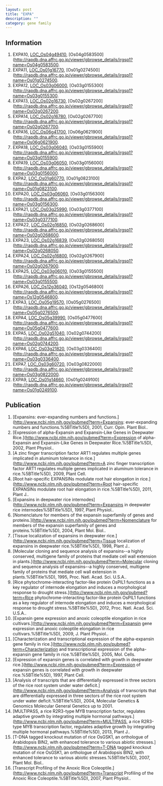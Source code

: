 ```yaml
---
layout: post
title: "EXPA"
description: ""
category: gene family
---
```


## Information
1. EXPA10, [LOC_Os04g49410](http://rice.plantbiology.msu.edu/cgi-bin/ORF_infopage.cgi?orf=LOC_Os04g49410), [Os04g0583500](http://rapdb.dna.affrc.go.jp/viewer/gbrowse_details/irgsp1?name=Os04g0583500.
2. EXPA11, [LOC_Os01g16770](http://rice.plantbiology.msu.edu/cgi-bin/ORF_infopage.cgi?orf=LOC_Os01g16770), [Os01g0274500](http://rapdb.dna.affrc.go.jp/viewer/gbrowse_details/irgsp1?name=Os01g0274500.
3. EXPA12, [LOC_Os03g06000](http://rice.plantbiology.msu.edu/cgi-bin/ORF_infopage.cgi?orf=LOC_Os03g06000), [Os03g0155300](http://rapdb.dna.affrc.go.jp/viewer/gbrowse_details/irgsp1?name=Os03g0155300.
4. EXPA13, [LOC_Os02g16730](http://rice.plantbiology.msu.edu/cgi-bin/ORF_infopage.cgi?orf=LOC_Os02g16730), [Os02g0267200](http://rapdb.dna.affrc.go.jp/viewer/gbrowse_details/irgsp1?name=Os02g0267200.
5. EXPA14, [LOC_Os02g16780](http://rice.plantbiology.msu.edu/cgi-bin/ORF_infopage.cgi?orf=LOC_Os02g16780), [Os02g0267700](http://rapdb.dna.affrc.go.jp/viewer/gbrowse_details/irgsp1?name=Os02g0267700.
6. EXPA16, [LOC_Os06g41700](http://rice.plantbiology.msu.edu/cgi-bin/ORF_infopage.cgi?orf=LOC_Os06g41700), [Os06g0621900](http://rapdb.dna.affrc.go.jp/viewer/gbrowse_details/irgsp1?name=Os06g0621900.
7. EXPA18, [LOC_Os03g06040](http://rice.plantbiology.msu.edu/cgi-bin/ORF_infopage.cgi?orf=LOC_Os03g06040), [Os03g0155900](http://rapdb.dna.affrc.go.jp/viewer/gbrowse_details/irgsp1?name=Os03g0155900.
8. EXPA19, [LOC_Os03g06050](http://rice.plantbiology.msu.edu/cgi-bin/ORF_infopage.cgi?orf=LOC_Os03g06050), [Os03g0156000](http://rapdb.dna.affrc.go.jp/viewer/gbrowse_details/irgsp1?name=Os03g0156000.
9. EXPA2, [LOC_Os01g60770](http://rice.plantbiology.msu.edu/cgi-bin/ORF_infopage.cgi?orf=LOC_Os01g60770), [Os01g0823100](http://rapdb.dna.affrc.go.jp/viewer/gbrowse_details/irgsp1?name=Os01g0823100.
10. EXPA20, [LOC_Os03g06060](http://rice.plantbiology.msu.edu/cgi-bin/ORF_infopage.cgi?orf=LOC_Os03g06060), [Os03g0156300](http://rapdb.dna.affrc.go.jp/viewer/gbrowse_details/irgsp1?name=Os03g0156300.
11. EXPA21, [LOC_Os03g25990](http://rice.plantbiology.msu.edu/cgi-bin/ORF_infopage.cgi?orf=LOC_Os03g25990), [Os03g0377100](http://rapdb.dna.affrc.go.jp/viewer/gbrowse_details/irgsp1?name=Os03g0377100.
12. EXPA22, [LOC_Os02g16850](http://rice.plantbiology.msu.edu/cgi-bin/ORF_infopage.cgi?orf=LOC_Os02g16850), [Os02g0268600](http://rapdb.dna.affrc.go.jp/viewer/gbrowse_details/irgsp1?name=Os02g0268600.
13. EXPA23, [LOC_Os02g16839](http://rice.plantbiology.msu.edu/cgi-bin/ORF_infopage.cgi?orf=LOC_Os02g16839), [Os02g0268050](http://rapdb.dna.affrc.go.jp/viewer/gbrowse_details/irgsp1?name=Os02g0268050.
14. EXPA24, [LOC_Os02g16800](http://rice.plantbiology.msu.edu/cgi-bin/ORF_infopage.cgi?orf=LOC_Os02g16800), [Os02g0267900](http://rapdb.dna.affrc.go.jp/viewer/gbrowse_details/irgsp1?name=Os02g0267900.
15. EXPA25, [LOC_Os03g06010](http://rice.plantbiology.msu.edu/cgi-bin/ORF_infopage.cgi?orf=LOC_Os03g06010), [Os03g0155500](http://rapdb.dna.affrc.go.jp/viewer/gbrowse_details/irgsp1?name=Os03g0155500.
16. EXPA26, [LOC_Os12g36040](http://rice.plantbiology.msu.edu/cgi-bin/ORF_infopage.cgi?orf=LOC_Os12g36040), [Os12g0546800](http://rapdb.dna.affrc.go.jp/viewer/gbrowse_details/irgsp1?name=Os12g0546800.
17. EXPA3, [LOC_Os05g19570](http://rice.plantbiology.msu.edu/cgi-bin/ORF_infopage.cgi?orf=LOC_Os05g19570), [Os05g0276500](http://rapdb.dna.affrc.go.jp/viewer/gbrowse_details/irgsp1?name=Os05g0276500.
18. EXPA4, [LOC_Os05g39990](http://rice.plantbiology.msu.edu/cgi-bin/ORF_infopage.cgi?orf=LOC_Os05g39990), [Os05g0477600](http://rapdb.dna.affrc.go.jp/viewer/gbrowse_details/irgsp1?name=Os05g0477600.
19. EXPA5, [LOC_Os02g51040](http://rice.plantbiology.msu.edu/cgi-bin/ORF_infopage.cgi?orf=LOC_Os02g51040), [Os02g0744200](http://rapdb.dna.affrc.go.jp/viewer/gbrowse_details/irgsp1?name=Os02g0744200.
20. EXPA6, [LOC_Os03g21820](http://rice.plantbiology.msu.edu/cgi-bin/ORF_infopage.cgi?orf=LOC_Os03g21820), [Os03g0336400](http://rapdb.dna.affrc.go.jp/viewer/gbrowse_details/irgsp1?name=Os03g0336400.
21. EXPA7, [LOC_Os03g60720](http://rice.plantbiology.msu.edu/cgi-bin/ORF_infopage.cgi?orf=LOC_Os03g60720), [Os03g0822000](http://rapdb.dna.affrc.go.jp/viewer/gbrowse_details/irgsp1?name=Os03g0822000.
22. EXPA9, [LOC_Os01g14660](http://rice.plantbiology.msu.edu/cgi-bin/ORF_infopage.cgi?orf=LOC_Os01g14660), [Os01g0249100](http://rapdb.dna.affrc.go.jp/viewer/gbrowse_details/irgsp1?name=Os01g0249100.

## Publication
1. [Expansins: ever-expanding numbers and functions.](http://www.ncbi.nlm.nih.gov/pubmed?term=Expansins: ever-expanding numbers and functions.%5BTitle%5D), 2001, Curr. Opin. Plant Biol..
2. [Expression of alpha-Expansin and Expansin-Like Genes in Deepwater Rice.](http://www.ncbi.nlm.nih.gov/pubmed?term=Expression of alpha-Expansin and Expansin-Like Genes in Deepwater Rice.%5BTitle%5D), 2002, Plant Physiol..
3. [A zinc finger transcription factor ART1 regulates multiple genes implicated in aluminum tolerance in rice.](http://www.ncbi.nlm.nih.gov/pubmed?term=A zinc finger transcription factor ART1 regulates multiple genes implicated in aluminum tolerance in rice.%5BTitle%5D), 2009, Plant Cell.
4. [Root hair-specific EXPANSINs modulate root hair elongation in rice.](http://www.ncbi.nlm.nih.gov/pubmed?term=Root hair-specific EXPANSINs modulate root hair elongation in rice.%5BTitle%5D), 2011, Plant J..
5. [Expansins in deepwater rice internodes](http://www.ncbi.nlm.nih.gov/pubmed?term=Expansins in deepwater rice internodes%5BTitle%5D), 1997, Plant Physiol..
6. [Nomenclature for members of the expansin superfamily of genes and proteins.](http://www.ncbi.nlm.nih.gov/pubmed?term=Nomenclature for members of the expansin superfamily of genes and proteins.%5BTitle%5D), 2004, Plant Mol. Biol..
7. [Tissue localization of expansins in deepwater rice.](http://www.ncbi.nlm.nih.gov/pubmed?term=Tissue localization of expansins in deepwater rice.%5BTitle%5D), 1998, Plant J..
8. [Molecular cloning and sequence analysis of expansins--a highly conserved, multigene family of proteins that mediate cell wall extension in plants.](http://www.ncbi.nlm.nih.gov/pubmed?term=Molecular cloning and sequence analysis of expansins--a highly conserved, multigene family of proteins that mediate cell wall extension in plants.%5BTitle%5D), 1995, Proc. Natl. Acad. Sci. U.S.A..
9. [Rice phytochrome-interacting factor-like protein OsPIL1 functions as a key regulator of internode elongation and induces a morphological response to drought stress.](http://www.ncbi.nlm.nih.gov/pubmed?term=Rice phytochrome-interacting factor-like protein OsPIL1 functions as a key regulator of internode elongation and induces a morphological response to drought stress.%5BTitle%5D), 2012, Proc. Natl. Acad. Sci. U.S.A..
10. [Expansin gene expression and anoxic coleoptile elongation in rice cultivars.](http://www.ncbi.nlm.nih.gov/pubmed?term=Expansin gene expression and anoxic coleoptile elongation in rice cultivars.%5BTitle%5D), 2009, J. Plant Physiol..
11. [Characterization and transcriptional expression of the alpha-expansin gene family in rice.](http://www.ncbi.nlm.nih.gov/pubmed?term=Characterization and transcriptional expression of the alpha-expansin gene family in rice.%5BTitle%5D), 2005, Mol. Cells.
12. [Expression of expansin genes is correlated with growth in deepwater rice.](http://www.ncbi.nlm.nih.gov/pubmed?term=Expression of expansin genes is correlated with growth in deepwater rice.%5BTitle%5D), 1997, Plant Cell.
13. [Analysis of transcripts that are differentially expressed in three sectors of the rice root system under water deficit.](http://www.ncbi.nlm.nih.gov/pubmed?term=Analysis of transcripts that are differentially expressed in three sectors of the rice root system under water deficit.%5BTitle%5D), 2004, Molecular Genetics & Genomics Molecular General Genetics up to 2001.
14. [MULTIPASS, a rice R2R3-type MYB transcription factor, regulates adaptive growth by integrating multiple hormonal pathways.](http://www.ncbi.nlm.nih.gov/pubmed?term=MULTIPASS, a rice R2R3-type MYB transcription factor, regulates adaptive growth by integrating multiple hormonal pathways.%5BTitle%5D), 2013, Plant J..
15. [T-DNA tagged knockout mutation of rice OsGSK1, an orthologue of Arabidopsis BIN2, with enhanced tolerance to various abiotic stresses.](http://www.ncbi.nlm.nih.gov/pubmed?term=T-DNA tagged knockout mutation of rice OsGSK1, an orthologue of Arabidopsis BIN2, with enhanced tolerance to various abiotic stresses.%5BTitle%5D), 2007, Plant Mol. Biol..
16. [Transcript Profiling of the Anoxic Rice Coleoptile.](http://www.ncbi.nlm.nih.gov/pubmed?term=Transcript Profiling of the Anoxic Rice Coleoptile.%5BTitle%5D), 2007, Plant Physiol..


